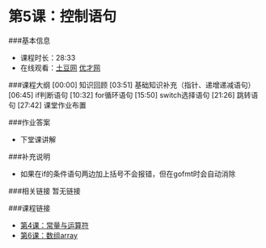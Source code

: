 第5课：控制语句
==========================

###基本信息
- 课程时长：28:33
- 在线观看：[土豆网](http://www.tudou.com/programs/view/gGJt6Cj9xi4/) [优才网](http://www.ucai.cn/course/chapter/69/3210/4559)

###课程大纲
	[00:00] 知识回顾
	[03:51] 基础知识补充（指针、递增递减语句）
	[06:45] if判断语句
	[10:32] for循环语句
	[15:50] switch选择语句
	[21:26] 跳转语句
	[27:42] 课堂作业布置
	
###作业答案
- 下堂课讲解

###补充说明
- 如果在if的条件语句两边加上括号不会报错，但在gofmt时会自动消除

###相关链接
暂无链接

###课程链接
- [第4课：常量与运算符](lecture4.md)
- [第6课：数组array](lecture6.md)